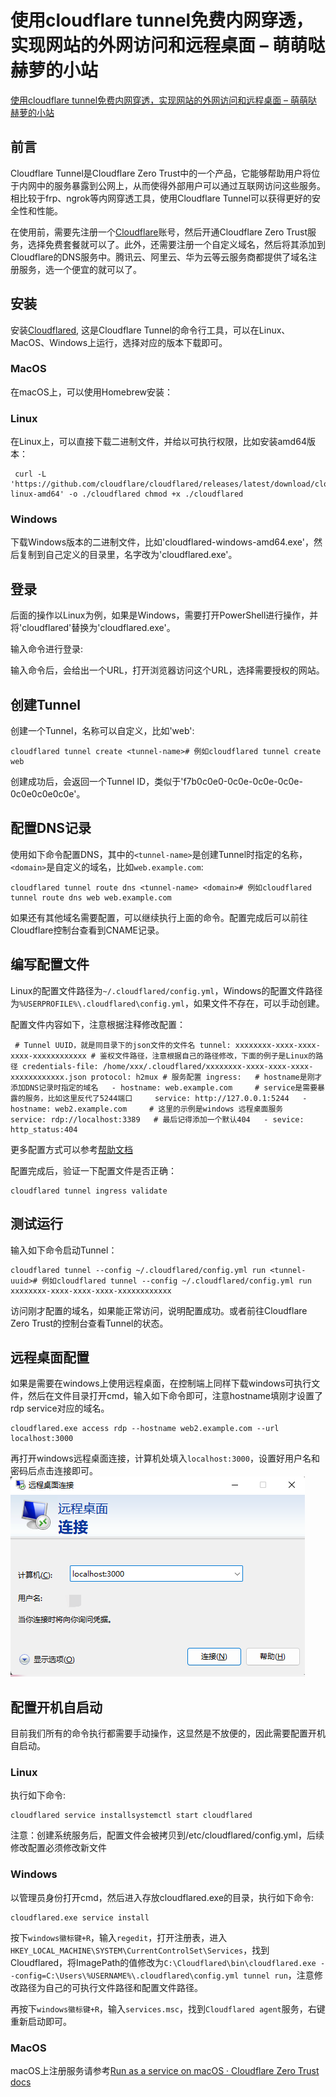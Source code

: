 # 使用cloudflare tunnel免费内网穿透，实现网站的外网访问和远程桌面 – 萌萌哒赫萝的小站
[使用cloudflare tunnel免费内网穿透，实现网站的外网访问和远程桌面 – 萌萌哒赫萝的小站](https://www.horosama.com/archives/281) 

 前言
--

Cloudflare Tunnel是Cloudflare Zero Trust中的一个产品，它能够帮助用户将位于内网中的服务暴露到公网上，从而使得外部用户可以通过互联网访问这些服务。相比较于frp、ngrok等内网穿透工具，使用Cloudflare Tunnel可以获得更好的安全性和性能。

在使用前，需要先注册一个[Cloudflare](https://www.cloudflare-cn.com/)账号，然后开通Cloudflare Zero Trust服务，选择免费套餐就可以了。此外，还需要注册一个自定义域名，然后将其添加到Cloudflare的DNS服务中。腾讯云、阿里云、华为云等云服务商都提供了域名注册服务，选一个便宜的就可以了。

安装
--

安装[Cloudflared](https://github.com/cloudflare/cloudflared/releases/latest), 这是Cloudflare Tunnel的命令行工具，可以在Linux、MacOS、Windows上运行，选择对应的版本下载即可。

### MacOS

在macOS上，可以使用Homebrew安装：

### Linux

在Linux上，可以直接下载二进制文件，并给以可执行权限，比如安装amd64版本：

```null
 curl -L 'https://github.com/cloudflare/cloudflared/releases/latest/download/cloudflared-linux-amd64' -o ./cloudflared chmod +x ./cloudflared
```

### Windows

下载Windows版本的二进制文件，比如'cloudflared-windows-amd64.exe'，然后复制到自己定义的目录里，名字改为'cloudflared.exe'。

登录
--

后面的操作以Linux为例，如果是Windows，需要打开PowerShell进行操作，并将'cloudflared'替换为'cloudflared.exe'。

输入命令进行登录:

输入命令后，会给出一个URL，打开浏览器访问这个URL，选择需要授权的网站。

创建Tunnel
--------

创建一个Tunnel，名称可以自定义，比如'web':

```null
cloudflared tunnel create <tunnel-name># 例如cloudflared tunnel create web
```

创建成功后，会返回一个Tunnel ID，类似于'f7b0c0e0-0c0e-0c0e-0c0e-0c0e0c0e0c0e'。

配置DNS记录
-------

使用如下命令配置DNS，其中的`<tunnel-name>`是创建Tunnel时指定的名称，`<domain>`是自定义的域名，比如`web.example.com`:

```null
cloudflared tunnel route dns <tunnel-name> <domain># 例如cloudflared tunnel route dns web web.example.com
```

如果还有其他域名需要配置，可以继续执行上面的命令。配置完成后可以前往Cloudflare控制台查看到CNAME记录。

编写配置文件
------

Linux的配置文件路径为`~/.cloudflared/config.yml`，Windows的配置文件路径为`%USERPROFILE%\.cloudflared\config.yml`，如果文件不存在，可以手动创建。

配置文件内容如下，注意根据注释修改配置：

```null
 # Tunnel UUID，就是同目录下的json文件的文件名 tunnel: xxxxxxxx-xxxx-xxxx-xxxx-xxxxxxxxxxxx # 鉴权文件路径，注意根据自己的路径修改，下面的例子是Linux的路径 credentials-file: /home/xxx/.cloudflared/xxxxxxxx-xxxx-xxxx-xxxx-xxxxxxxxxxxx.json protocol: h2mux # 服务配置 ingress:   # hostname是刚才添加DNS记录时指定的域名   - hostname: web.example.com     # service是需要暴露的服务，比如这里反代了5244端口     service: http://127.0.0.1:5244   - hostname: web2.example.com     # 这里的示例是windows 远程桌面服务     service: rdp://localhost:3389   # 最后记得添加一个默认404   - sevice: http_status:404
```

更多配置方式可以参考[帮助文档](https://developers.cloudflare.com/cloudflare-one/connections/connect-apps/install-and-setup/tunnel-guide/local/local-management/ingress/#supported-protocols)

配置完成后，验证一下配置文件是否正确：

```null
cloudflared tunnel ingress validate
```

测试运行
----

输入如下命令启动Tunnel：

```null
cloudflared tunnel --config ~/.cloudflared/config.yml run <tunnel-uuid># 例如cloudflared tunnel --config ~/.cloudflared/config.yml run xxxxxxxx-xxxx-xxxx-xxxx-xxxxxxxxxxxx
```

访问刚才配置的域名，如果能正常访问，说明配置成功。或者前往Cloudflare Zero Trust的控制台查看Tunnel的状态。

远程桌面配置
------

如果是需要在windows上使用远程桌面，在控制端上同样下载windows可执行文件，然后在文件目录打开cmd，输入如下命令即可，注意hostname填刚才设置了rdp service对应的域名。

```null
cloudflared.exe access rdp --hostname web2.example.com --url localhost:3000
```

再打开windows远程桌面连接，计算机处填入`localhost:3000`，设置好用户名和密码后点击连接即可。  
![](https://github.com/ustczzh/MyClippings/blob/main/Images/2024-5-1%2012-16-09/b68b4da1-c2f8-4115-b656-d321c3cb1401.png?raw=true)

配置开机自启动
-------

目前我们所有的命令执行都需要手动操作，这显然是不放便的，因此需要配置开机自启动。

### Linux

执行如下命令:

```null
cloudflared service installsystemctl start cloudflared
```

注意：创建系统服务后，配置文件会被拷贝到/etc/cloudflared/config.yml，后续修改配置必须修改新文件

### Windows

以管理员身份打开cmd，然后进入存放cloudflared.exe的目录，执行如下命令:

```null
cloudflared.exe service install
```

按下`windows徽标键+R`，输入`regedit`，打开注册表，进入`HKEY_LOCAL_MACHINE\SYSTEM\CurrentControlSet\Services`，找到Cloudflared，将ImagePath的值修改为`C:\Cloudflared\bin\cloudflared.exe --config=C:\Users\%USERNAME%\.cloudflared\config.yml tunnel run`，注意修改路径为自己的可执行文件路径和配置文件路径。

再按下`windows徽标键+R`，输入`services.msc`，找到`Cloudflared agent`服务，右键重新启动即可。

### MacOS

macOS上注册服务请参考[Run as a service on macOS · Cloudflare Zero Trust docs](https://developers.cloudflare.com/cloudflare-one/connections/connect-apps/install-and-setup/tunnel-guide/local/as-a-service/macos/)